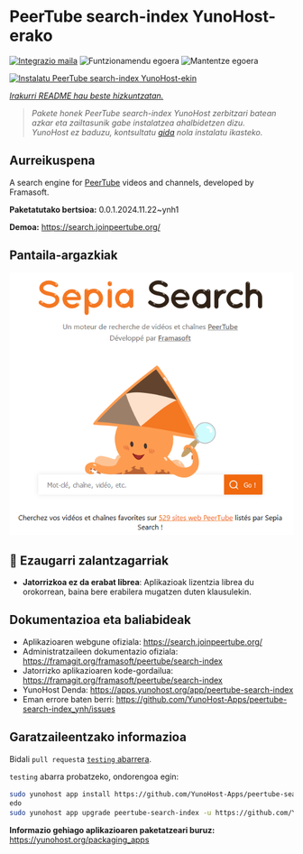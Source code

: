 <!--
Ohart ongi: README hau automatikoki sortu da <https://github.com/YunoHost/apps/tree/master/tools/readme_generator>ri esker
EZ editatu eskuz.
-->

# PeerTube search-index YunoHost-erako

[![Integrazio maila](https://apps.yunohost.org/badge/integration/peertube-search-index)](https://ci-apps.yunohost.org/ci/apps/peertube-search-index/)
![Funtzionamendu egoera](https://apps.yunohost.org/badge/state/peertube-search-index)
![Mantentze egoera](https://apps.yunohost.org/badge/maintained/peertube-search-index)

[![Instalatu PeerTube search-index YunoHost-ekin](https://install-app.yunohost.org/install-with-yunohost.svg)](https://install-app.yunohost.org/?app=peertube-search-index)

*[Irakurri README hau beste hizkuntzatan.](./ALL_README.md)*

> *Pakete honek PeerTube search-index YunoHost zerbitzari batean azkar eta zailtasunik gabe instalatzea ahalbidetzen dizu.*  
> *YunoHost ez baduzu, kontsultatu [gida](https://yunohost.org/install) nola instalatu ikasteko.*

## Aurreikuspena

A search engine for [PeerTube](https://joinpeertube.org/) videos and channels, developed by Framasoft.


**Paketatutako bertsioa:** 0.0.1.2024.11.22~ynh1

**Demoa:** <https://search.joinpeertube.org/>

## Pantaila-argazkiak

![PeerTube search-index(r)en pantaila-argazkia](./doc/screenshots/sepia-search-screenshot.png)

## :red_circle: Ezaugarri zalantzagarriak

- **Jatorrizkoa ez da erabat librea**: Aplikazioak lizentzia librea du orokorrean, baina bere erabilera mugatzen duten klausulekin.

## Dokumentazioa eta baliabideak

- Aplikazioaren webgune ofiziala: <https://search.joinpeertube.org/>
- Administratzaileen dokumentazio ofiziala: <https://framagit.org/framasoft/peertube/search-index>
- Jatorrizko aplikazioaren kode-gordailua: <https://framagit.org/framasoft/peertube/search-index>
- YunoHost Denda: <https://apps.yunohost.org/app/peertube-search-index>
- Eman errore baten berri: <https://github.com/YunoHost-Apps/peertube-search-index_ynh/issues>

## Garatzaileentzako informazioa

Bidali `pull request`a [`testing` abarrera](https://github.com/YunoHost-Apps/peertube-search-index_ynh/tree/testing).

`testing` abarra probatzeko, ondorengoa egin:

```bash
sudo yunohost app install https://github.com/YunoHost-Apps/peertube-search-index_ynh/tree/testing --debug
edo
sudo yunohost app upgrade peertube-search-index -u https://github.com/YunoHost-Apps/peertube-search-index_ynh/tree/testing --debug
```

**Informazio gehiago aplikazioaren paketatzeari buruz:** <https://yunohost.org/packaging_apps>
